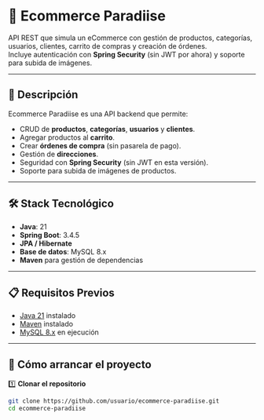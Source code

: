 # 🛒 Ecommerce Paradiise

API REST que simula un eCommerce con gestión de productos, categorías, usuarios, clientes, carrito de compras y creación de órdenes.  
Incluye autenticación con **Spring Security** (sin JWT por ahora) y soporte para subida de imágenes.  

---

## 📌 Descripción
Ecommerce Paradiise es una API backend que permite:
- CRUD de **productos**, **categorías**, **usuarios** y **clientes**.
- Agregar productos al **carrito**.
- Crear **órdenes de compra** (sin pasarela de pago).
- Gestión de **direcciones**.
- Seguridad con **Spring Security** (sin JWT en esta versión).
- Soporte para subida de imágenes de productos.

---

## 🛠️ Stack Tecnológico
- **Java**: 21  
- **Spring Boot**: 3.4.5  
- **JPA / Hibernate**  
- **Base de datos**: MySQL 8.x  
- **Maven** para gestión de dependencias  

---

## 📋 Requisitos Previos
- [Java 21](https://adoptium.net/) instalado
- [Maven](https://maven.apache.org/) instalado
- [MySQL 8.x](https://dev.mysql.com/downloads/mysql/) en ejecución

---

## 🚀 Cómo arrancar el proyecto

1️⃣ **Clonar el repositorio**  
```bash
git clone https://github.com/usuario/ecommerce-paradiise.git
cd ecommerce-paradiise

